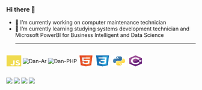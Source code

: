 ### Hi there 👋
- 🔭 I’m currently working on computer maintenance technician
- 🌱 I’m currently learning studying systems development technician and Microsoft PowerBI for Business Intelligent and Data Science<hr>

<div style="display: inline_block"><br>
  <img align="center" alt="Dan-Js" height="30" width="40" src="https://raw.githubusercontent.com/devicons/devicon/master/icons/javascript/javascript-plain.svg">
  <img align="center" alt="Dan-Ar" height="30" width="40" src="https://cdn.jsdelivr.net/gh/devicons/devicon@latest/icons/arduino/arduino-original-wordmark.svg"> 
            
          
  <img align="center" alt="Dan-PHP" height="30" width="40" src="https://cdn.jsdelivr.net/gh/devicons/devicon@latest/icons/php/php-original.svg">
  <img align="center" alt="Dan-HTML" height="30" width="40" src="https://raw.githubusercontent.com/devicons/devicon/master/icons/html5/html5-original.svg">
  <img align="center" alt="Dan-CSS" height="30" width="40" src="https://raw.githubusercontent.com/devicons/devicon/master/icons/css3/css3-original.svg">
  <img align="center" alt="Dan-Python" height="30" width="40" src="https://raw.githubusercontent.com/devicons/devicon/master/icons/python/python-original.svg">
  <img align="center" alt="Dan-Csharp" height="30" width="40" src="https://raw.githubusercontent.com/devicons/devicon/master/icons/csharp/csharp-original.svg">
</div>
  
  ##
 
<div> 
  <a href="https://www.youtube.com/@danilopolesi" target="_blank"><img src="https://img.shields.io/badge/YouTube-FF0000?style=for-the-badge&logo=youtube&logoColor=white" target="_blank"></a>
  <a href="https://instagram.com/danilopolesi" target="_blank"><img src="https://img.shields.io/badge/-Instagram-%23E4405F?style=for-the-badge&logo=instagram&logoColor=white" target="_blank"></a>
 	<!-- <a href="https://www.twitch.tv/psylokii" target="_blank"><img src="https://img.shields.io/badge/Twitch-9146FF?style=for-the-badge&logo=twitch&logoColor=white" target="_blank"></a> -->
 <a href="https://discord.gg/8EpaGBJx" target="_blank"><img src="https://img.shields.io/badge/Discord-7289DA?style=for-the-badge&logo=discord&logoColor=white" target="_blank"></a> 
  <a href = "mailto:danilopolesk8@gmail.com"><img src="https://img.shields.io/badge/-Gmail-%23333?style=for-the-badge&logo=gmail&logoColor=white" target="_blank"></a>
  <!-- <a href="https://www.linkedin.com/in/rafaella-ballerini-45875016a" target="_blank"><img src="https://img.shields.io/badge/-LinkedIn-%230077B5?style=for-the-badge&logo=linkedin&logoColor=white" target="_blank"></a> -->
  
</div>

<!--
**danilo-polesi/danilo-polesi** is a ✨ _special_ ✨ repository because its `README.md` (this file) appears on your GitHub profile.

Here are some ideas to get you started:

- 🔭 I’m currently working on computer maintenance technician
- 🌱 I’m currently learning Studying systems development technician and Microsoft PowerBI for Business Intelligent and DataScience

- 📫 How to reach me: danilo.polesi@etec.sp.gov.br
- 👯 I’m looking to collaborate on ...
- 🤔 I’m looking for help with ...
- 💬 Ask me about ...

- 😄 Pronouns: ...
- ⚡ Fun fact: ...
-->
